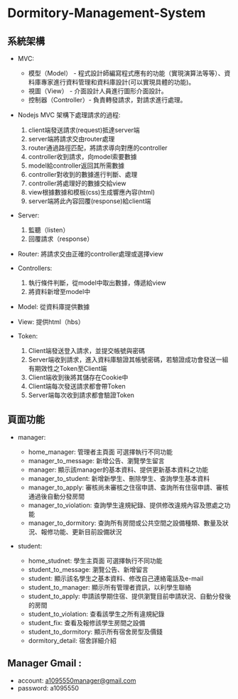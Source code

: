 # Dormitory-Management-System

## 系統架構
* MVC:
    * 模型（Model） - 程式設計師編寫程式應有的功能（實現演算法等等）、資料庫專家進行資料管理和資料庫設計(可以實現具體的功能)。
    * 視圖（View） - 介面設計人員進行圖形介面設計。
    * 控制器（Controller）- 負責轉發請求，對請求進行處理。

* Nodejs MVC 架構下處理請求的過程:
    1. client端發送請求(request)抵達server端
    2. server端將請求交由router處理
    3. router通過路徑匹配，將請求導向對應的controller
    4. controller收到請求，向model索要數據
    5. model給controller返回其所需數據
    6. controller對收到的數據進行判斷、處理
    7. controller將處理好的數據交給view
    8. view根據數據和模板(css)生成響應內容(html)
    9. server端將此內容回覆(response)給client端

* Server: 
    1. 監聽（listen）
    2. 回覆請求（response）

* Router: 將請求交由正確的controller處理或選擇view

* Controllers: 
    1. 執行條件判斷，從model中取出數據，傳遞給view
    2. 將資料新增至model中

* Model: 從資料庫提供數據

* View: 提供html（hbs）

* Token:
    1. Client端發送登入請求，並提交帳號與密碼
    2. Server端收到請求，進入資料庫驗證其帳號密碼，若驗證成功會發送一組有期效性之Token至Client端
    3. Client端收到後將其儲存在Cookie中
    4. Client端每次發送請求都會帶Token
    5. Server端每次收到請求都會驗證Token

## 頁面功能
* manager: 
    * home_manager: 管理者主頁面 可選擇執行不同功能
	* manager_to_message: 新增公告、瀏覽學生留言
	* manager: 顯示該manager的基本資料、提供更新基本資料之功能
	* manager_to_student: 新增新學生、刪除學生、查詢學生基本資料
	* manager_to_apply: 審核尚未審核之住宿申請、查詢所有住宿申請、審核通過後自動分發房間
	* manager_to_violation: 查詢學生違規紀錄、提供修改違規內容及懲處之功能
	* manager_to_dormitory: 查詢所有房間或公共空間之設備種類、數量及狀況、報修功能、更新目前設備狀況

* student: 
	* home_studnet: 學生主頁面 可選擇執行不同功能
	* student_to_message: 瀏覽公告、新增留言
	* student: 顯示該名學生之基本資料、修改自己連絡電話及e-mail
	* student_to_manager: 顯示所有管理者資訊，以利學生聯絡
	* student_to_apply: 申請該學期住宿、提供瀏覽目前申請狀況、自動分發後的房間
	* student_to_violation: 查看該學生之所有違規紀錄
	* student_fix: 查看及報修該學生房間之設備
	* student_to_dormitory: 顯示所有宿舍房型及價錢
	* dormitory_detail: 宿舍詳細介紹

## Manager Gmail :
* account: a1095550manager@gmail.com
* password: a1095550
